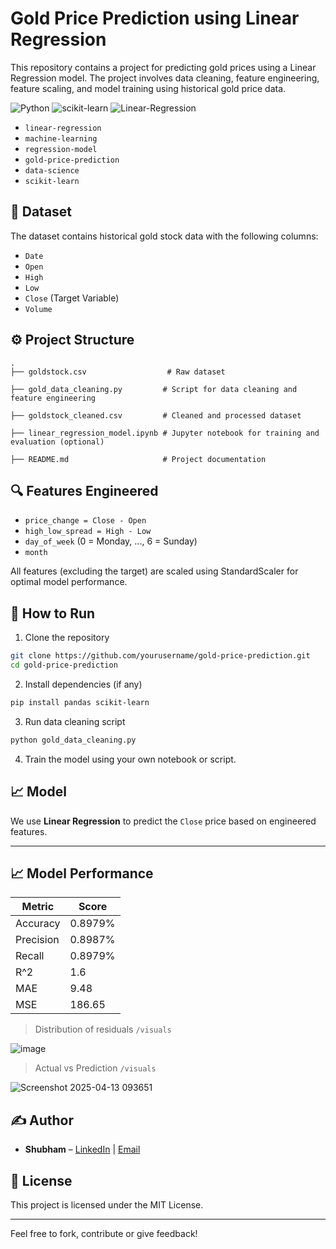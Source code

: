 
# Gold Price Prediction using Linear Regression

This repository contains a project for predicting gold prices using a Linear Regression model. The project involves data cleaning, feature engineering, feature scaling, and model training using historical gold price data.

![Python](https://img.shields.io/badge/Python-3.11-blue?logo=python)
![scikit-learn](https://img.shields.io/badge/scikit--learn-ML-orange?logo=scikit-learn)
![Linear-Regression](https://img.shields.io/badge/Linear--Regression-Model-red?style=for-the-badge)
  

- `linear-regression`
- `machine-learning`
- `regression-model`
- `gold-price-prediction`
- `data-science`
- `scikit-learn`


## 📁 Dataset
The dataset contains historical gold stock data with the following columns:
- `Date`
- `Open`
- `High`
- `Low`
- `Close` (Target Variable)
- `Volume`

## ⚙️ Project Structure
```
.
├── goldstock.csv                  # Raw dataset

├── gold_data_cleaning.py         # Script for data cleaning and feature engineering

├── goldstock_cleaned.csv         # Cleaned and processed dataset

├── linear_regression_model.ipynb # Jupyter notebook for training and evaluation (optional)

├── README.md                     # Project documentation
```

## 🔍 Features Engineered
- `price_change = Close - Open`
- `high_low_spread = High - Low`
- `day_of_week` (0 = Monday, ..., 6 = Sunday)
- `month`

All features (excluding the target) are scaled using StandardScaler for optimal model performance.

## 🚀 How to Run
1. Clone the repository
```bash
git clone https://github.com/yourusername/gold-price-prediction.git
cd gold-price-prediction
```
2. Install dependencies (if any)
```bash
pip install pandas scikit-learn
```
3. Run data cleaning script
```bash
python gold_data_cleaning.py
```
4. Train the model using your own notebook or script.

## 📈 Model
We use **Linear Regression** to predict the `Close` price based on engineered features.

---

## 📈 Model Performance

| Metric     | Score      |
|------------|------------|
| Accuracy   | 0.8979%    |
| Precision  | 0.8987%    |
| Recall     | 0.8979%    |
| R^2        | 1.6        |
| MAE        | 9.48       |           
| MSE        | 186.65     |

> Distribution of residuals `/visuals`

![image](https://github.com/user-attachments/assets/14a4b7b4-a368-4c22-81d5-66fa520f247f)

> Actual vs Prediction `/visuals`

![Screenshot 2025-04-13 093651](https://github.com/user-attachments/assets/5a58f287-ae11-4bde-8ee7-fe2470cf9448)


## ✍️ Author
- **Shubham** – [LinkedIn](https://linkedin.com/newbieshubham) | [Email](mailto:shubham30p@gmail.com)

## 📄 License
This project is licensed under the MIT License.

---

Feel free to fork, contribute or give feedback!
